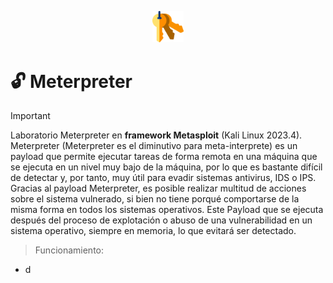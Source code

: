 <p align="center">
<picture>
  <source media="(prefers-color-scheme: dark)" srcset="llaves.png">
  <source media="(prefers-color-scheme: light)" srcset="llaves.png">
  <img alt="Hacking_Labs, más allá de la Ciberseguridad" src="llaves.png" width="10%">
</picture>
</p>

# :unlock:	Meterpreter 

> [!IMPORTANT]
> Laboratorio Meterpreter en <b>framework Metasploit</b> (Kali Linux 2023.4). Meterpreter (Meterpreter es el diminutivo para meta-interprete) es un payload que permite ejecutar tareas de forma remota en una máquina que se ejecuta en un nivel muy bajo de la máquina, por lo que es bastante difícil de detectar y, por tanto, muy útil para evadir sistemas antivirus, IDS o IPS. Gracias al payload Meterpreter, es posible realizar multitud de acciones sobre el sistema vulnerado, si bien no tiene porqué comportarse de la misma forma en todos los sistemas operativos. Este Payload que se ejecuta después del proceso de explotación o abuso de una vulnerabilidad en un sistema operativo, siempre en memoria, lo que evitará ser detectado.

> Funcionamiento:
- d


